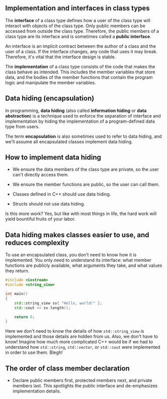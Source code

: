 ## Implementation and interfaces in class types

The **interface** of a class type defines how a user of the class type will interact with objects of the class type. Only public members can be accessed from outside the class type. Therefore, the public members of a class type are its interface and is sometimes called a **public interface**.

An interface is an implicit contract between the author of a class and the user of a class. If the interface changes, any code that uses it may break. Therefore, it's vital that the interface design is stable.

The **implementation** of a class type consists of the code that makes the class behave as intended. This includes the member variables that store data, and the bodies of the member functions that contain the program logic and manipulate the member variables.

## Data hiding (encapsulation)

In programming, **data hiding** (also called **information hiding** or **data abstraction**) is a technique used to enforce the separation of interface and implementation by hiding the implementation of a program-defined data type from users.

The term **encapsulation** is also sometimes used to refer to data hiding, and we'll assume all encapsulated classes implement data hiding.

## How to implement data hiding

- We ensure the data members of the class type are private, so the user can't directly access them.
- We ensure the member functions are public, so the user can call them.

- Classes defined in C++ should use data hiding.
- Structs should not use data hiding.

Is this more work? Yes, but like with most things in life, the hard work will yield bountiful fruits of your labor.

## Data hiding makes classes easier to use, and reduces complexity

To use an encapsulated class, you don't need to know how it is implemented. You only need to understand its interface: what member functions are publicly available, what arguments they take, and what values they return.
```cpp
#include <iostream>
#include <string_view>

int main()
{
    std::string_view sv{ "Hello, world!" };
    std::cout << sv.length();

    return 0;
}
```

Here we don't need to know the details of how `std::string_view` is implemented and those details are hidden from us. Also, we don't have to know! Imagine how much more complicated C++ would be if we had to understand how `std::string`, `std::vector`, or `std::cout` were implemented in order to use them. Blegh!

## The order of class member declaration

- Declare public members first, protected members next, and private members last. This spotlights the public interface and de-emphasizes implementation details.

